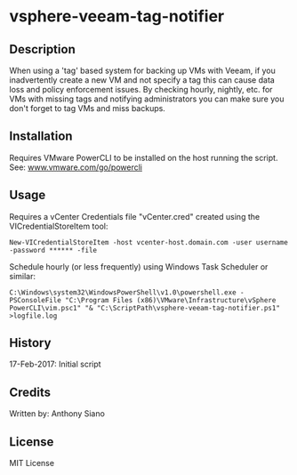 # vsphere-veeam-tag-notifier

## Description
When using a 'tag' based system for backing up VMs with Veeam, if you inadvertently create a new VM and not
specify a tag this can cause data loss and policy enforcement issues.  By checking hourly, nightly, etc. for
VMs with missing tags and notifying administrators you can make sure you don't forget to tag VMs and miss backups.

## Installation

Requires VMware PowerCLI to be installed on the host running the script. See: www.vmware.com/go/powercli

## Usage

Requires a vCenter Credentials file "vCenter.cred" created using the VICredentialStoreItem tool:
```
New-VICredentialStoreItem -host vcenter-host.domain.com -user username -password ****** -file
```

Schedule hourly (or less frequently) using Windows Task Scheduler or similar:
```
C:\Windows\system32\WindowsPowerShell\v1.0\powershell.exe -PSConsoleFile "C:\Program Files (x86)\VMware\Infrastructure\vSphere PowerCLI\vim.psc1" "& "C:\ScriptPath\vsphere-veeam-tag-notifier.ps1" >logfile.log
```

## History

17-Feb-2017: Initial script

## Credits

Written by: Anthony Siano

## License

MIT License
